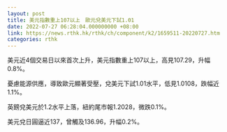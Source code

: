 ```yaml
---
layout: post
title: 美元指數重上107以上　歐元兌美元下試1.01
date: 2022-07-27 06:28:04.000000000 +08:00
link: https://news.rthk.hk/rthk/ch/component/k2/1659511-20220727.htm
categories: rthk
---
```


美元近4個交易日以來首次上升，美元指數重上107以上，高見107.29，升幅0.8%。

憂慮能源供應，導致歐元顯著受壓，兌美元下試1.01水平，低見1.0108，跌幅近1.1%。

英鎊兌美元於1.2水平上落，紐約尾市報1.2028，微跌0.1%。

美元兌日圓逼近137，曾觸及136.96，升幅0.2%。
